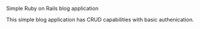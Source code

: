 Simple Ruby on Rails blog application

This simple blog application has CRUD capabilities with basic authenication.
